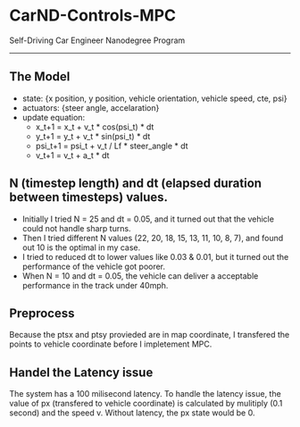 # CarND-Controls-MPC
Self-Driving Car Engineer Nanodegree Program

---

## The Model
* state: {x position, y position, vehicle orientation, vehicle speed, cte, psi}
* actuators: {steer angle, accelaration}
* update equation: 
  * x_t+1 = x_t + v_t * cos(psi_t) * dt
  * y_t+1 = y_t + v_t * sin(psi_t) * dt  
  * psi_t+1 = psi_t + v_t / Lf * steer_angle * dt
  * v_t+1 = v_t + a_t * dt
## N (timestep length) and dt (elapsed duration between timesteps) values.
* Initially I tried N = 25 and dt = 0.05, and it turned out that the vehicle could not handle sharp turns.
* Then I tried different N values (22, 20, 18, 15, 13, 11, 10, 8, 7), and found out 10 is the optimal in my case. 
* I tried to reduced dt to lower values like 0.03 & 0.01, but it turned out the performance of the vehicle got poorer. 
* When N = 10 and dt = 0.05, the vehicle can deliver a acceptable performance in the track under 40mph. 
## Preprocess
Because the ptsx and ptsy provieded are in map coordinate, I transfered the points to vehicle coordinate before I impletement MPC.  
## Handel the Latency issue
The system has a 100 milisecond latency. To handle the latency issue, the value of px (transfered to vehicle coordinate) is calculated by mulitiply (0.1 second) and the speed v. Without latency, the px state would be 0. 
